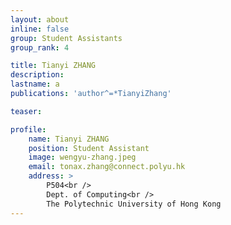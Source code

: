 ```yaml
---
layout: about
inline: false
group: Student Assistants
group_rank: 4

title: Tianyi ZHANG
description: 
lastname: a
publications: 'author^=*TianyiZhang'

teaser: 

profile:
    name: Tianyi ZHANG
    position: Student Assistant
    image: wengyu-zhang.jpeg
    email: tonax.zhang@connect.polyu.hk
    address: >
        P504<br />
        Dept. of Computing<br />
        The Polytechnic University of Hong Kong
---
```


<!-- # Student Assistants

**Wengyu ZHANG**

Student Assistant, Undergraduate Student, Department of Computing, The Hong Kong Polytechnic University

[Homepage](https://wengyuzhang.com)
[Google Scholar](https://scholar.google.com/citations?user=zgV2AIAAAAAJ)
[wengyu.zhang@connect.polyu.hk](mailto:wengyu.zhang@connect.polyu.hk) -->